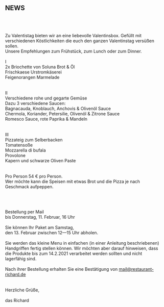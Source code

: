 ## NEWS
 
<br>
<br>
<br>
Zu Valentistag bieten wir an eine liebevolle Valentinsbox. Gefüllt mit verschiedenen Köstlichkeiten die euch den ganzen Valentinstag versüßen sollen.
<br>
Unsere Empfehlungen zum Frühstück, zum Lunch oder zum Dinner.<br>
<br>
I<br>
2x Briochette von Soluna Brot & Öl<br>
Frischkaese Urstromkäserei <br>
Feigenorangen Marmelade<br>
<br>
<br>
II<br>
Verschiedene rohe und gegarte Gemüse <br>
Dazu 3 verschiedene Saucen:<br>
Bagnacauda, Knoblauch, Anchovis & Olivenöl Sauce<br>
Chermola, Koriander, Petersilie, Olivenöl & Zitrone Sauce<br>
Romesco Sauce, rote Paprika & Mandeln<br>
<br>
<br>
III<br>
Pizzateig zum Selberbacken<br>
Tomatensoße <br>
Mozzarella di bufala<br>
Provolone<br>
Kapern und schwarze Oliven Paste<br>
<br>
<br>
Pro Person 54 € pro Person. <br>
Wer möchte kann die Speisen mit etwas Brot und die Pizza je nach Geschmack aufpeppen.<br>
 <br>
<br>
<br>

Bestellung per Mail<br>
bis Donnerstag, 11. Februar, 16 Uhr<br>
<br>
Sie können Ihr Paket am Samstag,<br>
den 13. Februar zwischen 12—15 Uhr abholen.<br>
<br>
Sie werden das kleine Menu in einfachen (in einer Anleitung beschriebenen) Handgriffen fertig stellen können. Wir möchten aber darauf hinweisen, dass die Produkte bis zum 14.2.2021 verarbeitet werden sollten und nicht lagerfähig sind.<br>
<br>
Nach ihrer Bestellung erhalten Sie eine Bestätigung von
mail@restaurant-richard.de<br>
 <br>
<br>
Herzliche Grüße,<br>
<br>
das Richard<br>
<br>
<br>
<br>

<br>
<br>

<br>
<br>
<br>
<br>
<br>
<br>

